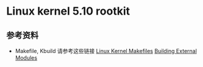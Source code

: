# Linux kernel 5.10 rootkit

## 参考资料

* Makefile, Kbuild 请参考这些链接 [Linux Kernel Makefiles](https://docs.kernel.org/kbuild/makefiles.html) [Building External Modules](https://docs.kernel.org/kbuild/modules.html) 